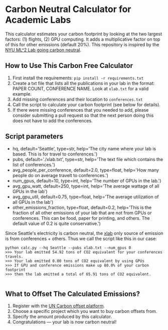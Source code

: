 # Carbon Neutral Calculator for Academic Labs

This calculator estimates your carbon footprint by looking at the two largest factors: (1) flights, (2) GPU computing. It adds a multiplicative factor on top of this for other emissions (default 20%). This repository is inspired by the [NYU ML^2 Lab going carbon neutral](https://wp.nyu.edu/ml2/carbon-neutral-lab/).

## How to Use This Carbon Free Calculator

1. First install the requirements: `pip install -r requirements.txt`
2. Create a txt file that lists all the publications in your lab in the format: PAPER COUNT, CONFERENCE NAME. Look at `xlab.txt` for a valid example.
3. Add missing conferences and their location to `conferences.txt`
4. Call the script to calculate your carbon footprint (see below for details).
5. If there were missing conferences that you needed to add, please consider submitting a pull request so that the next person doing this does not have to add the conferences.

## Script parameters

- hq, default='Seattle', type=str, help='The city name where your lab is based. This is for travel to conferences.')
- pubs, default='./xlab.txt', type=str, help='The text file which contains the list of conferences.')
- avg_people_per_conference, default=2.0, type=float, help='How many people do on average travelt to conferences.')
- num_gpus, default=10, type=int, help='The number of GPUs in the lab.')
- avg_gpu_watt, default=250, type=int, help='The average wattage of all GPUs in the lab')
- avg_gpu_util, default=0.75, type=float, help='The average utilization of all GPUs in the lab')
- other_emissions_fraction, type=float, default=0.2, help='This is the fraction of all other emissions of your lab that are not from GPUs or conferences. This can be food, paper for printing, and others. The default value of 0.2 is quite conservative.')

Since Seattle's electricity is carbon neutral, the [xlab](https://homes.cs.washington.edu/~yejin/) only source of emission is from conferences + others. Thus we call the script like this in our case:
```=python
python calc.py --hq Seattle --pubs xlab.txt --num_gpus 0
>>> Your lab emitted 54.92 tons of CO2 equivalent for your conferences travels.
>>> Your lab emitted 0.00 tons of CO2 equivalent by using GPUs
>>> If GPU and conference emissions make up 80.0% of your carbon footprint
>>> then the lab emitted a total of 65.91 tons of CO2 equivalent.


```

## What to Offset The Calculated Emissions?

1. Register with the [UN Carbon offset platform](https://offset.climateneutralnow.org/howtooffset).
2. Choose a specific project which you want to buy carbon offsets from.
3. Specify the amount produced by this calculator.
4. Congratulations — your lab is now carbon neutral!

